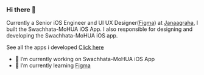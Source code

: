 ### Hi there 👋

Currently a Senior iOS Engineer and UI UX Designer([Figma](https://www.figma.com/)) at [Janaagraha](https://www.janaagraha.org/i-change-my-city/), I built the Swachhata-MoHUA iOS App. I also responsible for designing and developing the Swachhata-MoHUA iOS app.

See all the apps i developed [Click here](https://apps.apple.com/in/developer/janaagraha/id559705427?see-all=i-phone-apps)

- 🔭 I’m currently working on Swachhata-MoHUA iOS App
- 🌱 I’m currently learning [Figma](https://www.figma.com/)

<!--- 
- 👯 I’m looking to collaborate on ...
- 🤔 I’m looking for help with ...
- 💬 Ask me about ...
- 📫 How to reach me: ...
- 😄 Pronouns: ...
- ⚡ Fun fact: ...

--->
